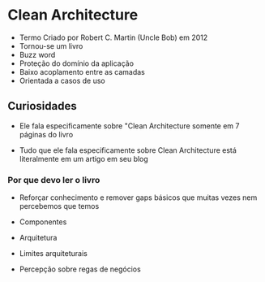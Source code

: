 # Clean Architecture

- Termo Criado por Robert C. Martin (Uncle Bob) em 2012
- Tornou-se um livro
- Buzz word
- Proteção do domínio da aplicação
- Baixo acoplamento entre as camadas
- Orientada a casos de uso

## Curiosidades

- Ele fala especificamente sobre "Clean Architecture somente em 7 páginas do livro

- Tudo que ele fala especificamente sobre Clean Architecture está literalmente em um artigo em seu blog

### Por que devo ler o livro

- Reforçar conhecimento e remover gaps básicos que muitas vezes nem percebemos que temos

- Componentes

- Arquitetura

- Limites arquiteturais

- Percepção sobre regas de negócios
